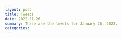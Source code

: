 ```yaml
---
layout: post
title: Tweets
date: 2022-01-26
summary: These are the tweets for January 26, 2022.
categories:
---
```


